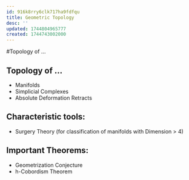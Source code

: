 ```yaml
---
id: 916k8rry6clk717ha9fdfqu
title: Geometric Topology
desc: ''
updated: 1744804965777
created: 1744743002000
---
```

#Topology of ...

## Topology of ...
- Manifolds 
- Simplicial Complexes 
- Absolute Deformation Retracts

## Characteristic tools:

- Surgery Theory (for classification of manifolds with Dimension > 4)

## Important Theorems:

- Geometrization Conjecture
- h-Cobordism Theorem

